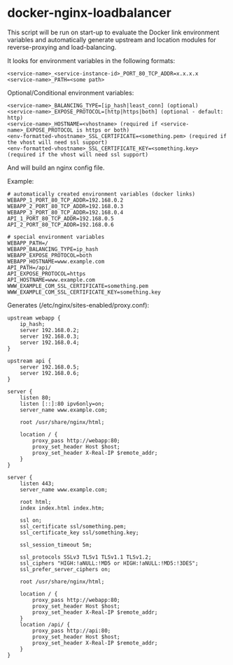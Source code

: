 # docker-nginx-loadbalancer

This script will be run on start-up to evaluate the Docker link environment 
variables and automatically generate upstream and location modules for 
reverse-proxying and load-balancing.

It looks for environment variables in the following formats:

    <service-name>_<service-instance-id>_PORT_80_TCP_ADDR=x.x.x.x
    <service-name>_PATH=<some path>

Optional/Conditional environment variables:

    <service-name>_BALANCING_TYPE=[ip_hash|least_conn] (optional)
    <service-name>_EXPOSE_PROTOCOL=[http|https|both] (optional - default: http)
    <service-name>_HOSTNAME=<vhostname> (required if <service-name>_EXPOSE_PROTOCOL is https or both)
    <env-formatted-vhostname>_SSL_CERTIFICATE=<something.pem> (required if the vhost will need ssl support)
    <env-formatted-vhostname>_SSL_CERTIFICATE_KEY=<something.key> (required if the vhost will need ssl support)

And will build an nginx config file.

Example:

    # automatically created environment variables (docker links)
    WEBAPP_1_PORT_80_TCP_ADDR=192.168.0.2
    WEBAPP_2_PORT_80_TCP_ADDR=192.168.0.3
    WEBAPP_3_PORT_80_TCP_ADDR=192.168.0.4
    API_1_PORT_80_TCP_ADDR=192.168.0.5
    API_2_PORT_80_TCP_ADDR=192.168.0.6

    # special environment variables
    WEBAPP_PATH=/
    WEBAPP_BALANCING_TYPE=ip_hash
    WEBAPP_EXPOSE_PROTOCOL=both
    WEBAPP_HOSTNAME=www.example.com
    API_PATH=/api/
    API_EXPOSE_PROTOCOL=https
    API_HOSTNAME=www.example.com
    WWW_EXAMPLE_COM_SSL_CERTIFICATE=something.pem
    WWW_EXAMPLE_COM_SSL_CERTIFICATE_KEY=something.key

Generates (/etc/nginx/sites-enabled/proxy.conf):

    upstream webapp {
        ip_hash;
        server 192.168.0.2;    
        server 192.168.0.3;    
        server 192.168.0.4;    
    }

    upstream api {
        server 192.168.0.5;
        server 192.168.0.6;
    }

    server {
        listen 80;
        listen [::]:80 ipv6only=on;
        server_name www.example.com;

        root /usr/share/nginx/html;

        location / {
            proxy_pass http://webapp:80;
            proxy_set_header Host $host;
            proxy_set_header X-Real-IP $remote_addr;
        }
    }

    server {
        listen 443;
        server_name www.example.com;
    
        root html;
        index index.html index.htm;
    
        ssl on;
        ssl_certificate ssl/something.pem;
        ssl_certificate_key ssl/something.key;
     
        ssl_session_timeout 5m;
    
        ssl_protocols SSLv3 TLSv1 TLSv1.1 TLSv1.2;
        ssl_ciphers "HIGH:!aNULL:!MD5 or HIGH:!aNULL:!MD5:!3DES";
        ssl_prefer_server_ciphers on;

        root /usr/share/nginx/html;

        location / {
            proxy_pass http://webapp:80;
            proxy_set_header Host $host;
            proxy_set_header X-Real-IP $remote_addr;
        }
        location /api/ {
            proxy_pass http://api:80;
            proxy_set_header Host $host;
            proxy_set_header X-Real-IP $remote_addr;
        }
    }
